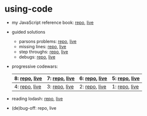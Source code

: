 # using-code

* my JavaScript reference book: [repo](https://github.com/jankelearning/javascript), [live](https://jankelearning.github.io/javascript)
* guided solutions
  * parsons problems: [repo](https://github.com/jankelearning/parsons), [live](https://jankelearning.github.io/parsons)
  * missing lines: [repo](https://github.com/jankelearning/missing-lines), [live](https://jankelearning.github.io/missing-lines)
  * step throughs: [repo](https://github.com/jankelearning/step-throughs), [live](https://jankelearning.github.io/step-throughs)  
  * debugs: [repo](https://github.com/jankelearning/debugs), [live](https://jankelearning.github.io/debugs)
* progressive codewars:

    | 8: [repo](https://github.com/jankelearning/codewars-8), [live](https://colevanderswand.github.io/codewars-8) | 7: [repo](https://github.com/jankelearning/kyu-7), [live](https://jankelearning.github.io/kyu-7) | 6: [repo](https://github.com/jankelearning/kyu-6), [live](https://jankelearning.github.io/kyu-6) | 5: [repo](https://github.com/jankelearning/kyu-5), [live](https://jankelearning.github.io/kyu-5)  |
    |---|---|---|---|
    | 4: [repo](https://github.com/jankelearning/kyu-4), [live](https://jankelearning.github.io/kyu-4) | 3: [repo](https://github.com/jankelearning/kyu-3), [live](https://jankelearning.github.io/kyu-3) | 2: [repo](https://github.com/jankelearning/kyu-2), [live](https://jankelearning.github.io/kyu-2) | 1: [repo](https://github.com/jankelearning/kyu-1), [live](https://jankelearning.github.io/kyu-1)
* reading lodash:  [repo](https://github.com/jankelearning/lodash), [live](https://jankelearning.github.io/lodash)
* (de)bug-off: repo, live
  
